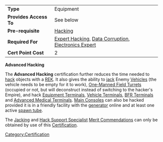 |                        |                                                                                                                                                          |
| ---------------------- | -------------------------------------------------------------------------------------------------------------------------------------------------------- |
| **Type**               | Equipment                                                                                                                                                |
| **Provides Access To** | See below                                                                                                                                                |
| **Pre-requisite**      | [Hacking](</Hacking_(Certification)>)                                                                                                         |
| **Required For**       | [Expert Hacking](Expert_Hacking.md), [Data Corruption](Data_Corruption.md), [Electronics Expert](Electronics_Expert.md) |
| **Cert Point Cost**    | 2                                                                                                                                                        |

**Advanced Hacking**

The **Advanced Hacking** certification further reduces the time needed
to [hack](hack.md) objects with a
[REK](Remote_Electronics_Kit.md). It also gives the ability to
[jack](jack.md) Enemy [Vehicles](Vehicle.md) (the
vehicle needs to be empty for it to work), [One-Manned Field
Turrets](One-Manned_Field_Turret.md) (occupied or not, but will
deconstruct instead of switching to the hacker's Empire), and hack
[Equipment Terminals](Equipment_Terminal.md), [Vehicle
Terminals](Vehicle_Terminal.md), [BFR
Terminals](BFR_Shed.md) and [Advanced Medical
Terminals](Advanced_Medical_Terminal.md). [Main
Consoles](Main_Console.md) can also be hacked provided it is in
a friendly facility with the [generator](generator.md) online
and at least one active [spawn tube](spawn_tube.md).

The [Jacking](</Jacking_(Merit)>) and [Hack Support
Specialist](Hack_Support_Specialist.md) [Merit
Commendations](Merit_Commendation.md) can only be obtained by
use of this [Certification](Certification.md).

[Category:Certification](Category:Certification.md)
